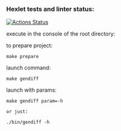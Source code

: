 ### Hexlet tests and linter status:
[![Actions Status](https://github.com/Zickerman/php-project-48/actions/workflows/hexlet-check.yml/badge.svg)](https://github.com/Zickerman/php-project-48/actions)

execute in the console of the root directory:

  to prepare project:
  
    make prepare

  launch command:

    make gendiff 

  launch with params:

    make gendiff param=-h 

    or just:

    ./bin/gendiff -h